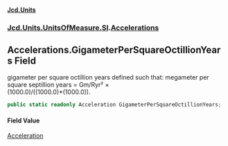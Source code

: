 #### [Jcd.Units](index.md 'index')
### [Jcd.Units.UnitsOfMeasure.SI](Jcd.Units.UnitsOfMeasure.SI.md 'Jcd.Units.UnitsOfMeasure.SI').[Accelerations](Accelerations.md 'Jcd.Units.UnitsOfMeasure.SI.Accelerations')

## Accelerations.GigameterPerSquareOctillionYears Field

gigameter per square octillion years defined such that: megameter per square septillion years = Gm/Ryr² ×  
(1000.0)/((1000.0)*(1000.0)).

```csharp
public static readonly Acceleration GigameterPerSquareOctillionYears;
```

#### Field Value
[Acceleration](Acceleration.md 'Jcd.Units.UnitTypes.Acceleration')